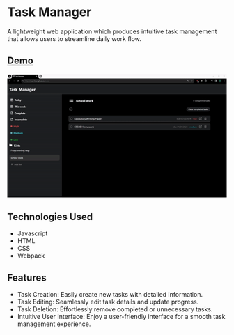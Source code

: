 # Task Manager
A lightweight web application which produces intuitive task management that allows users to streamline daily work flow.
## [Demo](https://matt-bran.github.io/todo/)

![](./demoV3.gif)

## Technologies Used
- Javascript
- HTML
- CSS
- Webpack

## Features 
- Task Creation: Easily create new tasks with detailed information.
- Task Editing: Seamlessly edit task details and update progress.
- Task Deletion: Effortlessly remove completed or unnecessary tasks.
- Intuitive User Interface: Enjoy a user-friendly interface for a smooth task management experience.
